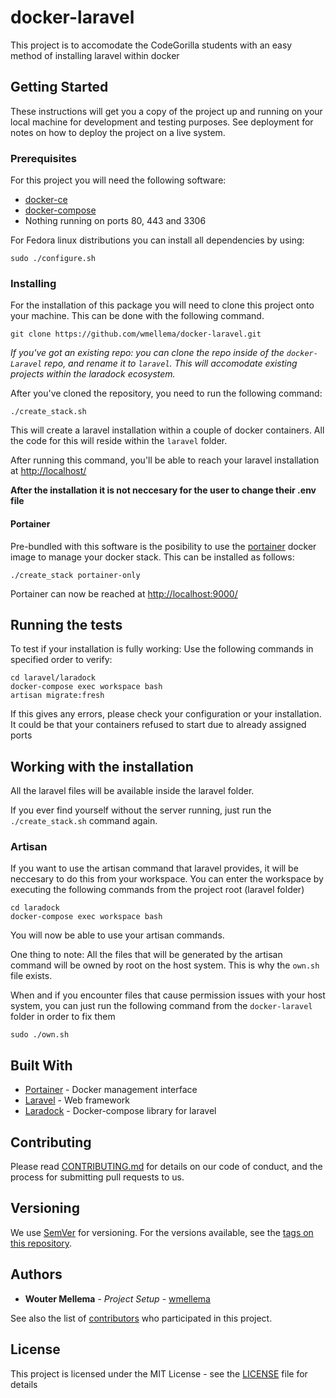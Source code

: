 # docker-laravel

This project is to accomodate the CodeGorilla students with an easy method of installing laravel within docker

## Getting Started

These instructions will get you a copy of the project up and running on your local machine for development and testing purposes. See deployment for notes on how to deploy the project on a live system.

### Prerequisites

For this project you will need the following software:
* [docker-ce](https://www.docker.com/community-edition)
* [docker-compose](https://docs.docker.com/compose/)
* Nothing running on ports 80, 443 and 3306

For Fedora linux distributions you can install all dependencies by using:
```
sudo ./configure.sh
```

### Installing

For the installation of this package you will need to clone this project onto your machine. This can be done with the following command.

```
git clone https://github.com/wmellema/docker-laravel.git
```

*If you've got an existing repo: you can clone the repo inside of the `docker-Laravel` repo, and rename it to `laravel`. This will accomodate existing projects within the laradock ecosystem.*

After you've cloned the repository, you need to run the following command:

```
./create_stack.sh
```
This will create a laravel installation within a couple of docker containers. All the code for this will reside within the `laravel` folder.

After running this command, you'll be able to reach your laravel installation at [http://localhost/](http://localhost/)

**After the installation it is not neccesary for the user to change their .env file**

#### Portainer

Pre-bundled with this software is the posibility to use the [portainer](https://portainer.io/) docker image to manage your docker stack. This can be installed as follows:
```
./create_stack portainer-only
```
Portainer can now be reached at [http://localhost:9000/](http://localhost:9000)



## Running the tests

To test if your installation is fully working: Use the following commands in specified order to verify:
```
cd laravel/laradock
docker-compose exec workspace bash
artisan migrate:fresh
```
If this gives any errors, please check your configuration or your installation. It could be that your containers refused to start due to already assigned ports

## Working with the installation

All the laravel files will be available inside the laravel folder.

If you ever find yourself without the server running, just run the `./create_stack.sh` command again.

### Artisan

If you want to use the artisan command that laravel provides, it will be neccesary to do this from your workspace. You can enter the workspace by executing the following commands from the project root (laravel folder)
```
cd laradock
docker-compose exec workspace bash
```

You will now be able to use your artisan commands.

One thing to note: All the files that will be generated by the artisan command will be owned by root on the host system. This is why the `own.sh` file exists.

When and if you encounter files that cause permission issues with your host system, you can just run the following command from the `docker-laravel` folder in order to fix them

```
sudo ./own.sh
```

## Built With

* [Portainer](https://portainer.io/) - Docker management interface
* [Laravel](https://github.com/laravel/laravel) - Web framework
* [Laradock](https://github.com/laradock/laradock) - Docker-compose library for laravel

## Contributing

Please read [CONTRIBUTING.md](https://gist.github.com/PurpleBooth/b24679402957c63ec426) for details on our code of conduct, and the process for submitting pull requests to us.

## Versioning

We use [SemVer](http://semver.org/) for versioning. For the versions available, see the [tags on this repository](https://github.com/wmellema/docker-laravel/tags).

## Authors

* **Wouter Mellema** - *Project Setup* - [wmellema](https://github.com/wmellema)

See also the list of [contributors](https://github.com/wmellema/docker-laravel/contributors) who participated in this project.

## License

This project is licensed under the MIT License - see the [LICENSE](LICENSE) file for details
